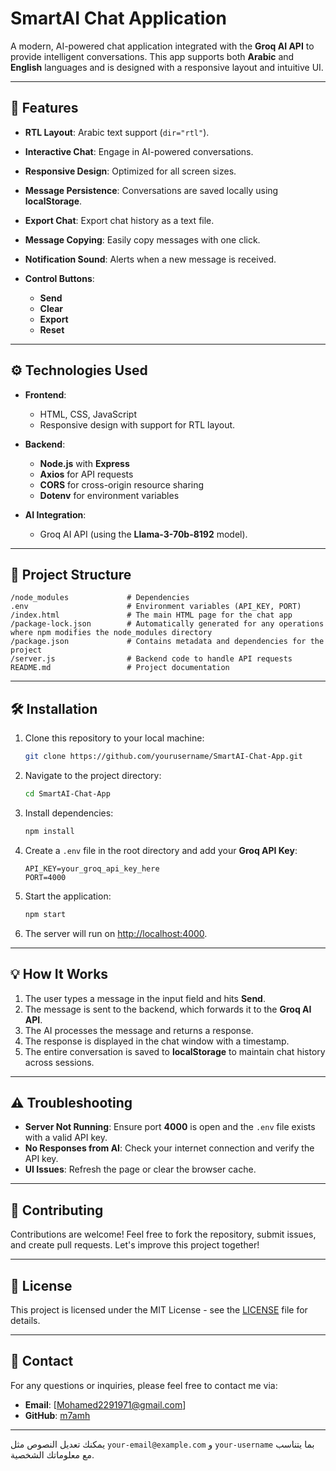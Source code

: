 # SmartAI Chat Application

A modern, AI-powered chat application integrated with the **Groq AI API** to provide intelligent conversations. This app supports both **Arabic** and **English** languages and is designed with a responsive layout and intuitive UI.

---

## 🚀 **Features**

* **RTL Layout**: Arabic text support (`dir="rtl"`).
* **Interactive Chat**: Engage in AI-powered conversations.
* **Responsive Design**: Optimized for all screen sizes.
* **Message Persistence**: Conversations are saved locally using **localStorage**.
* **Export Chat**: Export chat history as a text file.
* **Message Copying**: Easily copy messages with one click.
* **Notification Sound**: Alerts when a new message is received.
* **Control Buttons**:

  * **Send**
  * **Clear**
  * **Export**
  * **Reset**

---

## ⚙️ **Technologies Used**

* **Frontend**:

  * HTML, CSS, JavaScript
  * Responsive design with support for RTL layout.

* **Backend**:

  * **Node.js** with **Express**
  * **Axios** for API requests
  * **CORS** for cross-origin resource sharing
  * **Dotenv** for environment variables

* **AI Integration**:

  * Groq AI API (using the **Llama-3-70b-8192** model).

---

## 📂 **Project Structure**

```
/node_modules             # Dependencies
.env                      # Environment variables (API_KEY, PORT)
/index.html               # The main HTML page for the chat app
/package-lock.json        # Automatically generated for any operations where npm modifies the node_modules directory
/package.json             # Contains metadata and dependencies for the project
/server.js                # Backend code to handle API requests
README.md                 # Project documentation
```

---

## 🛠️ **Installation**

1. Clone this repository to your local machine:

   ```bash
   git clone https://github.com/yourusername/SmartAI-Chat-App.git
   ```

2. Navigate to the project directory:

   ```bash
   cd SmartAI-Chat-App
   ```

3. Install dependencies:

   ```bash
   npm install
   ```

4. Create a `.env` file in the root directory and add your **Groq API Key**:

   ```
   API_KEY=your_groq_api_key_here
   PORT=4000
   ```

5. Start the application:

   ```bash
   npm start
   ```

6. The server will run on [http://localhost:4000](http://localhost:4000).

---

## 💡 **How It Works**

1. The user types a message in the input field and hits **Send**.
2. The message is sent to the backend, which forwards it to the **Groq AI API**.
3. The AI processes the message and returns a response.
4. The response is displayed in the chat window with a timestamp.
5. The entire conversation is saved to **localStorage** to maintain chat history across sessions.

---

## ⚠️ **Troubleshooting**

* **Server Not Running**: Ensure port **4000** is open and the `.env` file exists with a valid API key.
* **No Responses from AI**: Check your internet connection and verify the API key.
* **UI Issues**: Refresh the page or clear the browser cache.

---

## 🤝 **Contributing**

Contributions are welcome! Feel free to fork the repository, submit issues, and create pull requests. Let's improve this project together!

---

## 📄 **License**

This project is licensed under the MIT License - see the [LICENSE](LICENSE) file for details.

---

## 📢 **Contact**

For any questions or inquiries, please feel free to contact me via:

* **Email**: [Mohamed2291971@gmail.com]
* **GitHub**: [m7amh](https://github.com/m7amh)

---

يمكنك تعديل النصوص مثل `your-email@example.com` و `your-username` بما يتناسب مع معلوماتك الشخصية.
